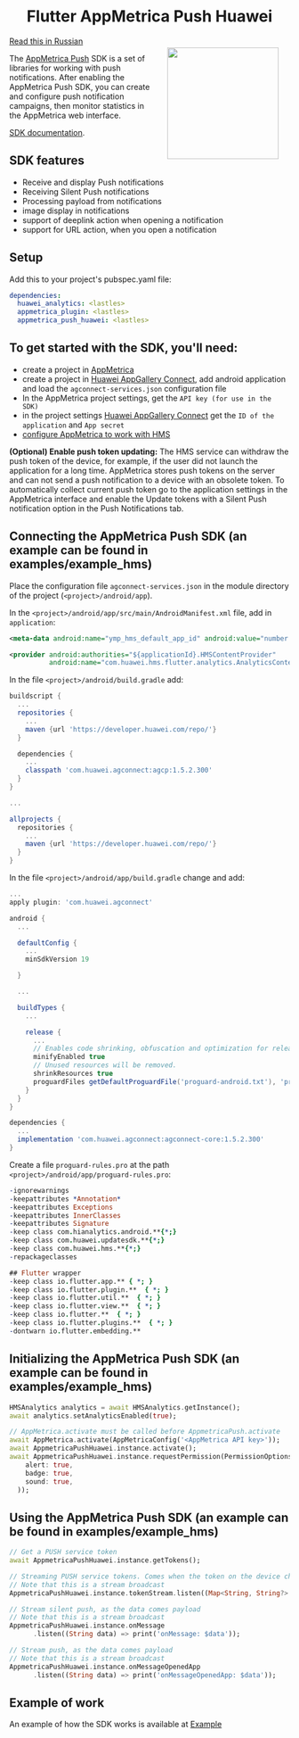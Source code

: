 <h1 align="center">Flutter AppMetrica Push Huawei</h1>

<a href="https://madbrains.ru/"><img src="https://firebasestorage.googleapis.com/v0/b/mad-brains-web.appspot.com/o/logo.png?alt=media" width="200" align="right" style="margin: 20px;"/></a>

[Read this in Russian][readme_ru]

The [AppMetrica Push][appmetrica_push] SDK is a set of libraries for working with push notifications. After enabling the AppMetrica Push SDK, you can create and configure push notification campaigns, then monitor statistics in the AppMetrica web interface.

[SDK documentation][appmetrica_documentation].

## SDK features

- Receive and display Push notifications
- Receiving Silent Push notifications
- Processing payload from notifications
- image display in notifications
- support of deeplink action when opening a notification
- support for URL action, when you open a notification

## Setup

Add this to your project's pubspec.yaml file:
```yaml
dependencies:
  huawei_analytics: <lastles>
  appmetrica_plugin: <lastles>
  appmetrica_push_huawei: <lastles>
```

## To get started with the SDK, you'll need:
- create a project in [AppMetrica][appmetrica]
- create a project in [Huawei AppGallery Connect][app_gallery], add android application and load the `agconnect-services.json` configuration file
- In the AppMetrica project settings, get the `API key (for use in the SDK)`
- in the project settings [Huawei AppGallery Connect][app_gallery] get the `ID of the application` and `App secret`
- [configure AppMetrica to work with HMS][appmetrica_huawei_setup]

**(Optional) Enable push token updating:** The HMS service can withdraw the push token of the device, for example, if the user did not launch the application for a long time. AppMetrica stores push tokens on the server and can not send a push notification to a device with an obsolete token. To automatically collect current push token go to the application settings in the AppMetrica interface and enable the Update tokens with a Silent Push notification option in the Push Notifications tab.

## Connecting the AppMetrica Push SDK (an example can be found in examples/example_hms)

Place the configuration file `agconnect-services.json` in the module directory of the project (`<project>/android/app`).

In the `<project>/android/app/src/main/AndroidManifest.xml` file, add in `application`:

```xml
<meta-data android:name="ymp_hms_default_app_id" android:value="number:<AppGallery App ID>"/>

<provider android:authorities="${applicationId}.HMSContentProvider"
          android:name="com.huawei.hms.flutter.analytics.AnalyticsContentProvider"/>
```

In the file `<project>/android/build.gradle` add:

```gradle
buildscript {
  ...
  repositories {
    ...
    maven {url 'https://developer.huawei.com/repo/'}
  }

  dependencies {
    ...
    classpath 'com.huawei.agconnect:agcp:1.5.2.300'
  }
}

...

allprojects {
  repositories {
    ...
    maven {url 'https://developer.huawei.com/repo/'}
  }
}
```

In the file `<project>/android/app/build.gradle` change and add:

```gradle
...
apply plugin: 'com.huawei.agconnect'

android {
  ...

  defaultConfig {
    ...
    minSdkVersion 19

  }

  ...

  buildTypes {
    ...

    release {
      ...
      // Enables code shrinking, obfuscation and optimization for release builds
      minifyEnabled true
      // Unused resources will be removed.
      shrinkResources true
      proguardFiles getDefaultProguardFile('proguard-android.txt'), 'proguard-rules.pro'
    }
  }
}

dependencies {
  ...
  implementation 'com.huawei.agconnect:agconnect-core:1.5.2.300'
}
```

Create a file `proguard-rules.pro` at the path `<project>/android/app/proguard-rules.pro`:

```pro
-ignorewarnings
-keepattributes *Annotation*
-keepattributes Exceptions
-keepattributes InnerClasses
-keepattributes Signature
-keep class com.hianalytics.android.**{*;}
-keep class com.huawei.updatesdk.**{*;}
-keep class com.huawei.hms.**{*;}
-repackageclasses

## Flutter wrapper
-keep class io.flutter.app.** { *; }
-keep class io.flutter.plugin.**  { *; }
-keep class io.flutter.util.**  { *; }
-keep class io.flutter.view.**  { *; }
-keep class io.flutter.**  { *; }
-keep class io.flutter.plugins.**  { *; }
-dontwarn io.flutter.embedding.**
```

## Initializing the AppMetrica Push SDK (an example can be found in examples/example_hms)

```dart
HMSAnalytics analytics = await HMSAnalytics.getInstance();
await analytics.setAnalyticsEnabled(true);

// AppMetrica.activate must be called before AppmetricaPush.activate
await AppMetrica.activate(AppMetricaConfig('<AppMetrica API key>'));
await AppmetricaPushHuawei.instance.activate();
await AppmetricaPushHuawei.instance.requestPermission(PermissionOptions(
    alert: true,
    badge: true,
    sound: true,
  ));
```

## Using the AppMetrica Push SDK (an example can be found in examples/example_hms)

```dart
// Get a PUSH service token
await AppmetricaPushHuawei.instance.getTokens();

// Streaming PUSH service tokens. Comes when the token on the device changes
// Note that this is a stream broadcast
AppmetricaPushHuawei.instance.tokenStream.listen((Map<String, String?> data) => print('token: $data'));

// Stream silent push, as the data comes payload
// Note that this is a stream broadcast
AppmetricaPushHuawei.instance.onMessage
      .listen((String data) => print('onMessage: $data'));

// Stream push, as the data comes payload
// Note that this is a stream broadcast
AppmetricaPushHuawei.instance.onMessageOpenedApp
      .listen((String data) => print('onMessageOpenedApp: $data'));
```

## Example of work

An example of how the SDK works is available at [Example][example_hms]

[readme_ru]: https://github.com/MadBrains/AppMetrica-Push-Flutter/blob/main/packages/appmetrica_push_huawei/README.ru.md
[appmetrica]: https://appmetrica.yandex.ru/
[appmetrica_push]: https://appmetrica.yandex.ru/about/push-campaigns
[appmetrica_documentation]: https://appmetrica.yandex.ru/docs/mobile-sdk-dg/push/push-about.html?lang=en
[app_gallery]: https://developer.huawei.com/consumer/en/
[appmetrica_huawei_setup]: https://appmetrica.yandex.ru/docs/mobile-sdk-dg/push/android-settings.html?lang=en#hms
[example_hms]: https://github.com/MadBrains/AppMetrica-Push-Flutter/tree/main/examples/example_hms